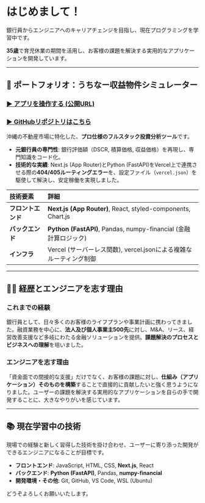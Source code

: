 # はじめまして！

銀行員からエンジニアへのキャリアチェンジを目指し、現在プログラミングを学習中です。

**35歳**で育児休業の期間を活用し、お客様の課題を解決する実用的なアプリケーションを開発しています。

---

## 🏡 ポートフォリオ：うちなー収益物件シミュレーター

### [▶ アプリを操作する (公開URL)](https://uchina-investment-sim-te39-git-main-ks-projects-b391e0c2.vercel.app/)
### [▶ GitHubリポジトリはこちら](https://github.com/k213009/uchina-investment-sim)

沖縄の不動産市場に特化した、**プロ仕様のフルスタック投資分析ツール**です。

* **元銀行員の専門性**: 銀行評価額（DSCR, 積算価格, 収益価格）を再現し、専門知識をコード化。
* **技術的な実績**: Next.js (App Router)とPython (FastAPI)をVercel上で連携させる際の**404/405ルーティングエラー**を、設定ファイル（`vercel.json`）を駆使して解決し、安定稼働を実現しました。

| 技術要素 | 詳細 |
| :--- | :--- |
| **フロントエンド** | **Next.js (App Router)**, React, styled-components, Chart.js |
| **バックエンド** | **Python (FastAPI)**, Pandas, numpy-financial (金融計算ロジック) |
| **インフラ** | Vercel (サーバーレス関数), vercel.jsonによる複雑なルーティング制御 |

---

## 🧑‍💼 経歴とエンジニアを志す理由

### これまでの経験
銀行員として、日々多くのお客様のライフプランや事業計画に携わってきました。融資業務を中心に、**法人及び個人事業主500先**に対し、M&A、リース、経営改善支援など多岐にわたる金融ソリューションを提供。**課題解決のプロセスとビジネスへの理解**を培いました。

### エンジニアを志す理由
「資金面での間接的な支援」だけでなく、お客様の課題に対し、**仕組み（アプリケーション）そのものを構築**することで直接的に貢献したいと強く思うようになりました。ユーザーの課題を解決する実用的なアプリケーションを自らの手で開発することに、大きなやりがいを感じています。

---

## 📚 現在学習中の技術

現場での経験と新しく習得した技術を掛け合わせ、ユーザーに寄り添った開発ができるエンジニアになることが目標です。

* **フロントエンド**: JavaScript, HTML, CSS, **Next.js**, React
* **バックエンド**: **Python (FastAPI)**, Pandas, **numpy-financial**
* **開発環境・その他**: Git, GitHub, VS Code, WSL (Ubuntu)

どうぞよろしくお願いいたします。

